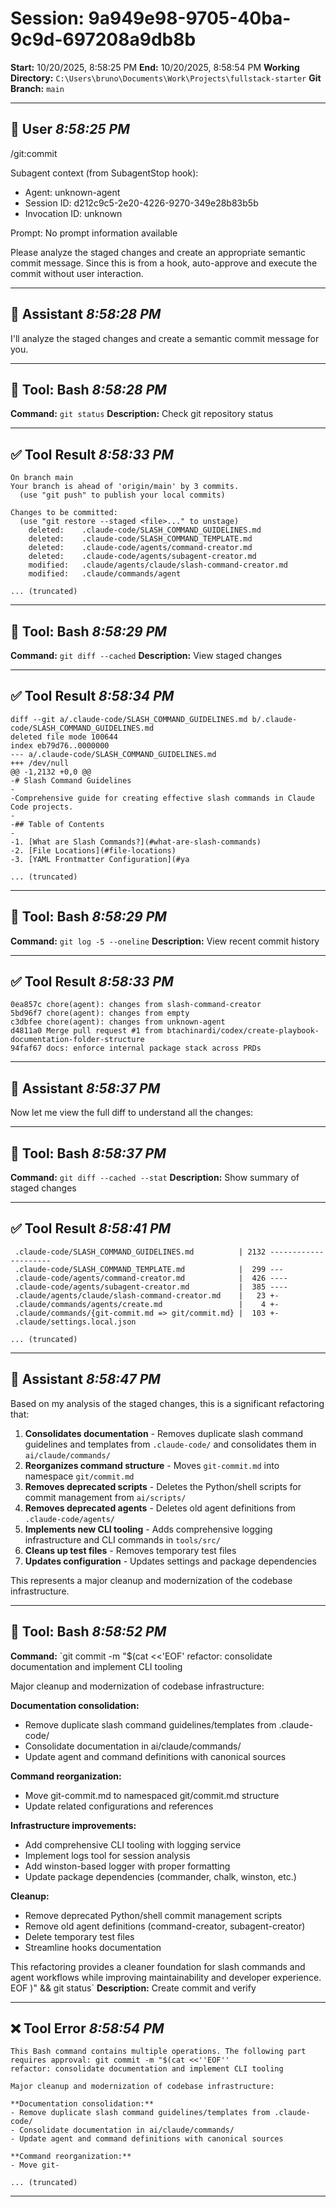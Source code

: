 # Session: 9a949e98-9705-40ba-9c9d-697208a9db8b

**Start:** 10/20/2025, 8:58:25 PM
**End:** 10/20/2025, 8:58:54 PM
**Working Directory:** `C:\Users\bruno\Documents\Work\Projects\fullstack-starter`
**Git Branch:** `main`

---

## 👤 User _8:58:25 PM_

/git:commit

Subagent context (from SubagentStop hook):
- Agent: unknown-agent
- Session ID: d212c9c5-2e20-4226-9270-349e28b83b5b
- Invocation ID: unknown

Prompt:
No prompt information available

Please analyze the staged changes and create an appropriate semantic commit message.
Since this is from a hook, auto-approve and execute the commit without user interaction.

---

## 🤖 Assistant _8:58:28 PM_

I'll analyze the staged changes and create a semantic commit message for you.

---

## 🔧 Tool: Bash _8:58:28 PM_

**Command:** `git status`
**Description:** Check git repository status

---

## ✅ Tool Result _8:58:33 PM_

```
On branch main
Your branch is ahead of 'origin/main' by 3 commits.
  (use "git push" to publish your local commits)

Changes to be committed:
  (use "git restore --staged <file>..." to unstage)
	deleted:    .claude-code/SLASH_COMMAND_GUIDELINES.md
	deleted:    .claude-code/SLASH_COMMAND_TEMPLATE.md
	deleted:    .claude-code/agents/command-creator.md
	deleted:    .claude-code/agents/subagent-creator.md
	modified:   .claude/agents/claude/slash-command-creator.md
	modified:   .claude/commands/agent

... (truncated)
```

---

## 🔧 Tool: Bash _8:58:29 PM_

**Command:** `git diff --cached`
**Description:** View staged changes

---

## ✅ Tool Result _8:58:34 PM_

```
diff --git a/.claude-code/SLASH_COMMAND_GUIDELINES.md b/.claude-code/SLASH_COMMAND_GUIDELINES.md
deleted file mode 100644
index eb79d76..0000000
--- a/.claude-code/SLASH_COMMAND_GUIDELINES.md
+++ /dev/null
@@ -1,2132 +0,0 @@
-# Slash Command Guidelines
-
-Comprehensive guide for creating effective slash commands in Claude Code projects.
-
-## Table of Contents
-
-1. [What are Slash Commands?](#what-are-slash-commands)
-2. [File Locations](#file-locations)
-3. [YAML Frontmatter Configuration](#ya

... (truncated)
```

---

## 🔧 Tool: Bash _8:58:29 PM_

**Command:** `git log -5 --oneline`
**Description:** View recent commit history

---

## ✅ Tool Result _8:58:33 PM_

```
0ea857c chore(agent): changes from slash-command-creator
5bd96f7 chore(agent): changes from empty
c3dbfee chore(agent): changes from unknown-agent
d4811a0 Merge pull request #1 from btachinardi/codex/create-playbook-documentation-folder-structure
94faf67 docs: enforce internal package stack across PRDs
```

---

## 🤖 Assistant _8:58:37 PM_

Now let me view the full diff to understand all the changes:

---

## 🔧 Tool: Bash _8:58:37 PM_

**Command:** `git diff --cached --stat`
**Description:** Show summary of staged changes

---

## ✅ Tool Result _8:58:41 PM_

```
 .claude-code/SLASH_COMMAND_GUIDELINES.md          | 2132 ---------------------
 .claude-code/SLASH_COMMAND_TEMPLATE.md            |  299 ---
 .claude-code/agents/command-creator.md            |  426 ----
 .claude-code/agents/subagent-creator.md           |  385 ----
 .claude/agents/claude/slash-command-creator.md    |   23 +-
 .claude/commands/agents/create.md                 |    4 +-
 .claude/commands/{git-commit.md => git/commit.md} |  103 +-
 .claude/settings.local.json                     

... (truncated)
```

---

## 🤖 Assistant _8:58:47 PM_

Based on my analysis of the staged changes, this is a significant refactoring that:

1. **Consolidates documentation** - Removes duplicate slash command guidelines and templates from `.claude-code/` and consolidates them in `ai/claude/commands/`
2. **Reorganizes command structure** - Moves `git-commit.md` into namespace `git/commit.md`
3. **Removes deprecated scripts** - Deletes the Python/shell scripts for commit management from `ai/scripts/`
4. **Removes deprecated agents** - Deletes old agent definitions from `.claude-code/agents/`
5. **Implements new CLI tooling** - Adds comprehensive logging infrastructure and CLI commands in `tools/src/`
6. **Cleans up test files** - Removes temporary test files
7. **Updates configuration** - Updates settings and package dependencies

This represents a major cleanup and modernization of the codebase infrastructure.

---

## 🔧 Tool: Bash _8:58:52 PM_

**Command:** `git commit -m "$(cat <<'EOF'
refactor: consolidate documentation and implement CLI tooling

Major cleanup and modernization of codebase infrastructure:

**Documentation consolidation:**
- Remove duplicate slash command guidelines/templates from .claude-code/
- Consolidate documentation in ai/claude/commands/
- Update agent and command definitions with canonical sources

**Command reorganization:**
- Move git-commit.md to namespaced git/commit.md structure
- Update related configurations and references

**Infrastructure improvements:**
- Add comprehensive CLI tooling with logging service
- Implement logs tool for session analysis
- Add winston-based logger with proper formatting
- Update package dependencies (commander, chalk, winston, etc.)

**Cleanup:**
- Remove deprecated Python/shell commit management scripts
- Remove old agent definitions (command-creator, subagent-creator)
- Delete temporary test files
- Streamline hooks documentation

This refactoring provides a cleaner foundation for slash commands and agent
workflows while improving maintainability and developer experience.
EOF
)" && git status`
**Description:** Create commit and verify

---

## ❌ Tool Error _8:58:54 PM_

```
This Bash command contains multiple operations. The following part requires approval: git commit -m "$(cat <<''EOF''
refactor: consolidate documentation and implement CLI tooling

Major cleanup and modernization of codebase infrastructure:

**Documentation consolidation:**
- Remove duplicate slash command guidelines/templates from .claude-code/
- Consolidate documentation in ai/claude/commands/
- Update agent and command definitions with canonical sources

**Command reorganization:**
- Move git-

... (truncated)
```

---

